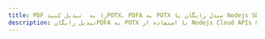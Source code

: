 ---title: PDF را به  تبدیل کنیدPOTX، PDFA به POTX مبدل رایگان یا Nodejs SDKdescription: تبدیل رایگانPDFA به POTX با استفاده از Nodejs Cloud APIs & SDK همچنین اسناد PDF را در Cloud ایجاد، ویرایش و رندر کنید.---